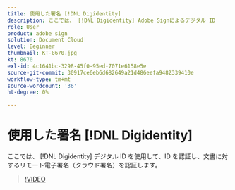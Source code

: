 ```yaml
---
title: 使用した署名 [!DNL Digidentity]
description: ここでは、 [!DNL Digidentity] Adobe Signによるデジタル ID
role: User
product: adobe sign
solution: Document Cloud
level: Beginner
thumbnail: KT-8670.jpg
kt: 8670
exl-id: 4c1641bc-3298-45f0-95ed-7071e6158e5e
source-git-commit: 30917ce6eb6d682649a21d486eefa9482339410e
workflow-type: tm+mt
source-wordcount: '36'
ht-degree: 0%

---
```


# 使用した署名 [!DNL Digidentity]

ここでは、 [!DNL Digidentity] デジタル ID を使用して、ID を認証し、文書に対するリモート電子署名（クラウド署名）を認証します。

>[!VIDEO](https://video.tv.adobe.com/v/336991?hidetitle=true)
